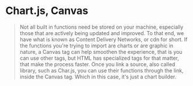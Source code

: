 # Chart.js, Canvas

> Not all built in functions need be stored on your machine, especially those that are actively being updated and improved. To that end, we have what is known as Content Delivery Networks, or cdn for short. If the functions you're trying to import are charts or are graphic in nature, a Canvas tag can help smoothen the experience, that is you can use other tags, but HTML has specialized tags for that matter, that make the process faster. Once you link a source, also called library, such as Char.js, you can use their functions through the link, inside the Canvas tag. Which in this case, it's just a chart builder.
